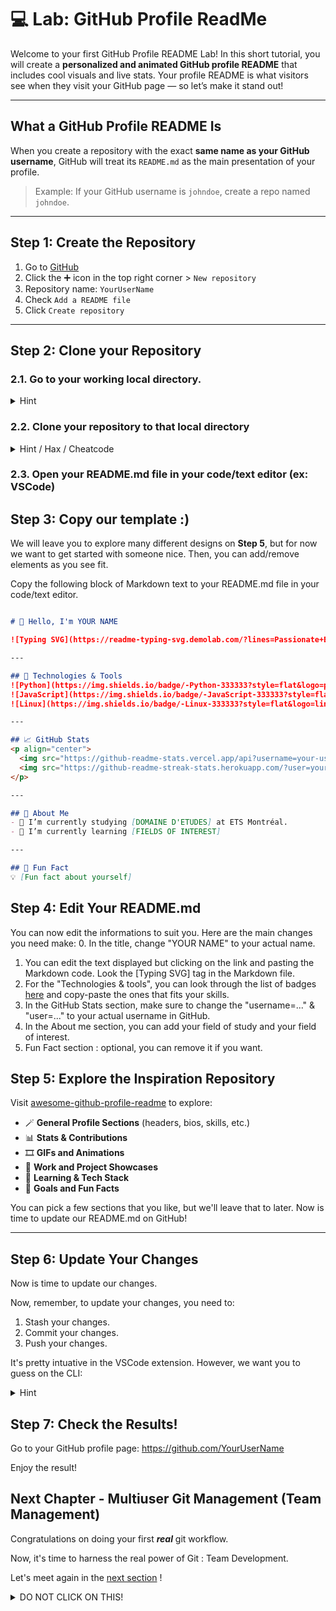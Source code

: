 # 💻 Lab: GitHub Profile ReadMe

Welcome to your first GitHub Profile README Lab! In this short tutorial, you will create a **personalized and animated GitHub profile README** that includes cool visuals and live stats. Your profile README is what visitors see when they visit your GitHub page — so let’s make it stand out!

---

## What a GitHub Profile README Is

When you create a repository with the exact **same name as your GitHub username**, GitHub will treat its `README.md` as the main presentation of your profile.

> Example: If your GitHub username is `johndoe`, create a repo named `johndoe`.

---

## Step 1: Create the Repository

1. Go to [GitHub](https://github.com/)
2. Click the ➕ icon in the top right corner > `New repository`
3. Repository name: `YourUserName`
4. Check `Add a README file`
5. Click `Create repository`

---

## Step 2: Clone your Repository

### 2.1. Go to your working local directory.

<details>
    <summary> Hint </summary>

```bash

cd /YourWorkingDirectory  (ex: /home/username/gitrepos/)

```

</details>

### 2.2. Clone your repository to that local directory

<details>
    <summary> Hint / Hax / Cheatcode </summary>

`git clone git@github.com/YourUserName/YourUserName`

</details>

### 2.3. Open your README.md file in your code/text editor (ex: VSCode)

## Step 3: Copy our template :)

We will leave you to explore many different designs on **Step 5**, but for now we want to get started with someone nice. Then, you can add/remove elements as you see fit.

Copy the following block of Markdown text to your README.md file in your code/text editor.

```markdown

# 👋 Hello, I'm YOUR NAME

![Typing SVG](https://readme-typing-svg.demolab.com/?lines=Passionate+Engineer;Lifelong+Learner;Open+Source+Lover&center=true&width=500&height=50)

---

## 🔧 Technologies & Tools
![Python](https://img.shields.io/badge/-Python-333333?style=flat&logo=python)
![JavaScript](https://img.shields.io/badge/-JavaScript-333333?style=flat&logo=javascript)
![Linux](https://img.shields.io/badge/-Linux-333333?style=flat&logo=linux)

---

## 📈 GitHub Stats
<p align="center">
  <img src="https://github-readme-stats.vercel.app/api?username=your-username&show_icons=true&theme=radical" alt="GitHub Stats" />
  <img src="https://github-readme-streak-stats.herokuapp.com/?user=your-username&theme=radical" alt="GitHub Streak" />
</p>

---

## 📌 About Me
- 🔭 I’m currently studying [DOMAINE D'ETUDES] at ETS Montréal.
- 🌱 I’m currently learning [FIELDS OF INTEREST]

---

## 🎯 Fun Fact
💡 [Fun fact about yourself]

```

## Step 4: Edit Your README.md

You can now edit the informations to suit you. Here are the main changes you need make:
0. In the title, change "YOUR NAME" to your actual name.
1. You can edit the text displayed but clicking on the link and pasting the Markdown code. Look the [Typing SVG] tag in the Markdown file.
2. For the "Technologies & tools", you can look through the list of badges [here](https://github.com/inttter/md-badges) and copy-paste the ones that fits your skills.
3. In the GitHub Stats section, make sure to change the "username=..." & "user=..." to your actual username in GitHub.
4. In the About me section, you can add your field of study and your field of interest.
5. Fun Fact section : optional, you can remove it if you want.


## Step 5: Explore the Inspiration Repository

Visit [awesome-github-profile-readme](https://github.com/abhisheknaiidu/awesome-github-profile-readme) to explore:

- 🪄 **General Profile Sections** (headers, bios, skills, etc.)
- 📊 **Stats & Contributions**
- 🎞️ **GIFs and Animations**
- 💼 **Work and Project Showcases**
- 🧠 **Learning & Tech Stack**
- 🎯 **Goals and Fun Facts**

You can pick a few sections that you like, but we'll leave that to later. Now is time to update our README.md on GitHub!

---

## Step 6: Update Your Changes

Now is time to update our changes.

Now, remember, to update your changes, you need to:

1. Stash your changes.
2. Commit your changes.
3. Push your changes.

It's pretty intuative in the VSCode extension. However, we want you to guess on the CLI:

<details>
<summary> Hint </summary>

```bash

git stash
git commit -m "Changes Title"
git push origin main

```

</details>


## Step 7: Check the Results!

Go to your GitHub profile page: https://github.com/YourUserName

Enjoy the result!

## Next Chapter - Multiuser Git Management (Team Management)

Congratulations on doing your first **_real_** git workflow.

Now, it's time to harness the real power of Git : Team Development.

Let's meet again in the [next section](team_collaboration.md) !


<details>
<summary> DO NOT CLICK ON THIS!</summary>

    I wonder what that is...

    #!FLAG-git-good-at-profiles

    Maybe we'll find all the meaning at the very end of this track... Let's keep going!

</details>
